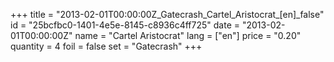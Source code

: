 +++
title = "2013-02-01T00:00:00Z_Gatecrash_Cartel_Aristocrat_[en]_false"
id = "25bcfbc0-1401-4e5e-8145-c8936c4ff725"
date = "2013-02-01T00:00:00Z"
name = "Cartel Aristocrat"
lang = ["en"]
price = "0.20"
quantity = 4
foil = false
set = "Gatecrash"
+++
